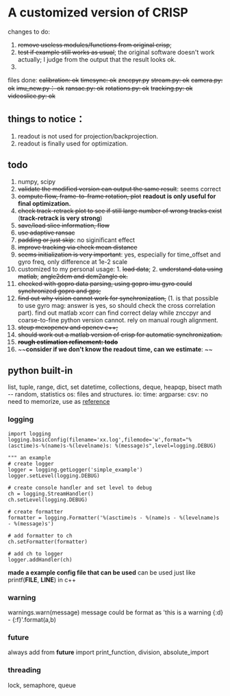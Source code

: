 # A customized version of CRISP



changes to do:

1. ~~remove useless modules/functions from original crisp~~;
2. ~~test if example still works as usual~~; the original software doesn't work actually; I judge
from the output that the result looks ok.
3.


files done:
~~calibration: ok~~
~~timesync: ok~~
~~znccpyr.py~~
~~stream.py: ok~~
~~camera.py: ok~~
~~imu_new.py： ok~~
~~ransac.py: ok~~
~~rotations.py: ok~~
~~tracking.py: ok~~
~~videoslice.py: ok~~

## things to notice：
1. readout is not used for projection/backprojection.
2. readout is finally used for optimization.

## todo
1. numpy, scipy 
2. ~~validate the modified version can output the same result~~: seems correct
3. ~~compute flow, frame-to-frame rotation, plot~~
**readout is only useful for final optimization.**
6. ~~check track-retrack plot to see if still large number of wrong tracks exist~~ (**track-retrack is very strong**)
7. ~~save/load slice information, flow~~
8. ~~use adaptive ransac~~
9. ~~padding or just skip~~: no siginificant effect
10. ~~improve tracking via check mean distance~~
10. ~~seems initialization is very important~~: yes, especially for time_offset and gyro freq, only difference at 1e-2 scale
11. customized to my personal usage: 1. ~~load data~~; 2. ~~understand data using matlab~~; ~~angle2dcm and dcm2angle ok.~~
12. ~~checked with gopro data parsing, using gopro imu gyro could synchronized gopro and gps;~~ 
13. ~~find out why vision cannot work for synchronization,~~ (1. is that possible to use gyro mag: answer is yes, so should check the cross correlation part). find out matlab xcorr can find correct delay while znccpyr and coarse-to-fine python version cannot. rely on manual rough alignment.
14. ~~steup mexopencv and opencv c++;~~
15. ~~should work out a matlab version of crisp for automatic synchronization.~~
12. ~~**rough estimation refinement: todo**~~
5. ~~**consider if we don't know the readout time, can we estimate**: ~~

## python built-in
list, tuple, range, dict, set
datetime, collections, deque, heapqp, bisect
math -- random, statistics
os: files and structures.
io: 
time: 
argparse:
csv:
no need to memorize, use as [reference](https://docs.python.org/zh-cn/3/library/index.html)

### logging
```
import logging
logging.basicConfig(filename='xx.log',filemode='w',format="%(asctime)s-%(name)s-%(levelname)s: %(message)s",level=logging.DEBUG)

""" an example
# create logger
logger = logging.getLogger('simple_example')
logger.setLevel(logging.DEBUG)

# create console handler and set level to debug
ch = logging.StreamHandler()
ch.setLevel(logging.DEBUG)

# create formatter
formatter = logging.Formatter('%(asctime)s - %(name)s - %(levelname)s - %(message)s')

# add formatter to ch
ch.setFormatter(formatter)

# add ch to logger
logger.addHandler(ch)
```
**made a example config file that can be used**
can be used just like printf(__FILE__, __LINE__) in c++

### warning
warnings.warn(message)
message could be format as
'this is a warning {:d} - {:f}'.format(a,b)

### future
always add
from __future__ import print_function, division, absolute_import

### threading
lock, semaphore, queue
